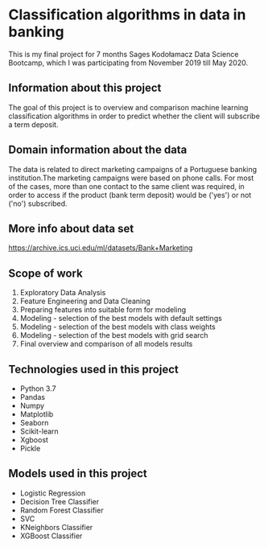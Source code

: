 # Classification algorithms in data in banking
This is my final project for 7 months Sages Kodołamacz Data Science Bootcamp, which I was participating from November 2019 till May 2020.
## Information about this project
The goal of this project is to overview and comparison machine learning classification algorithms in order to predict whether the client will subscribe a term deposit.
## Domain information about the data
The data is related to direct marketing campaigns of a Portuguese banking institution.The marketing campaigns were based on phone calls.
For most of the cases, more than one contact to the same client was required, in order to access if the product (bank term deposit) would be ('yes') or not ('no') subscribed.
## More info about data set
https://archive.ics.uci.edu/ml/datasets/Bank+Marketing

## Scope of work
1) Exploratory Data Analysis
2) Feature Engineering and Data Cleaning
3) Preparing features into suitable form for modeling
4) Modeling - selection of the best models with default settings
5) Modeling - selection of the best models with class weights
6) Modeling - selection of the best models with grid search
7) Final overview and comparison of all models results

## Technologies used in this project
- Python 3.7
- Pandas
- Numpy
- Matplotlib
- Seaborn
- Scikit-learn
- Xgboost
- Pickle

## Models used in this project

- Logistic Regression
- Decision Tree Classifier
- Random Forest Classifier
- SVC
- KNeighbors Classifier
- XGBoost Classifier
